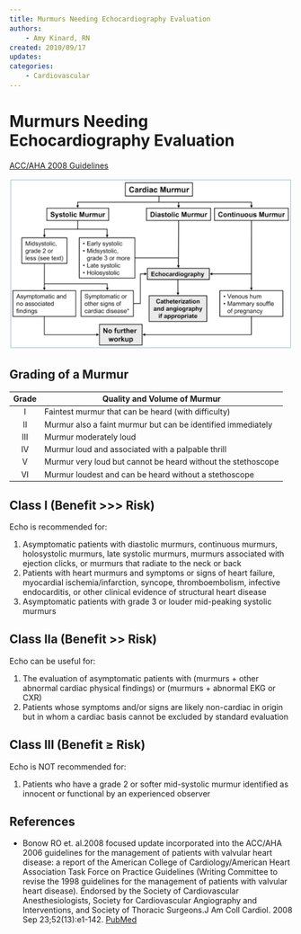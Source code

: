 ```yaml
---
title: Murmurs Needing Echocardiography Evaluation
authors:
    - Amy Kinard, RN
created: 2010/09/17
updates:
categories:
    - Cardiovascular
---
```


# Murmurs Needing Echocardiography Evaluation

[ACC/AHA 2008 Guidelines](http://www.ncbi.nlm.nih.gov/pubmed/?term=18848134)

![Cardiac murmur workup flowchart](image-1.png)

## Grading of a Murmur

| **Grade** | **Quality and Volume of Murmur**                             |
| :-------: | ------------------------------------------------------------ |
|     I     | Faintest murmur that can be heard (with difficulty)          |
|     II    | Murmur also a faint murmur but can be identified immediately |
|    III    | Murmur moderately loud                                       |
|     IV    | Murmur loud and associated with a palpable thrill            |
|     V     | Murmur very loud but cannot be heard without the stethoscope |
|     VI    | Murmur loudest and can be heard without a stethoscope        |

## Class I (Benefit >>> Risk)

Echo is recommended for:

1. Asymptomatic patients with diastolic murmurs, continuous murmurs, holosystolic murmurs, late systolic murmurs, murmurs associated with ejection clicks, or murmurs that radiate to the neck or back
2. Patients with heart murmurs and symptoms or signs of heart failure, myocardial ischemia/infarction, syncope, thromboembolism, infective endocarditis, or other clinical evidence of structural heart disease
3. Asymptomatic patients with grade 3 or louder mid-peaking systolic murmurs

## Class IIa (Benefit >> Risk)

Echo can be useful for:

1. The evaluation of asymptomatic patients with (murmurs + other abnormal cardiac physical findings) or (murmurs + abnormal EKG or CXR)
2. Patients whose symptoms and/or signs are likely non-cardiac in origin but in whom a cardiac basis cannot be excluded by standard evaluation

## Class III (Benefit &ge; Risk)

Echo is NOT recommended for:

1. Patients who have a grade 2 or softer mid-systolic murmur identified as innocent or functional by an experienced observer

## References

- Bonow RO et. al.2008 focused update incorporated into the ACC/AHA 2006 guidelines for the management of patients with valvular heart disease: a report of the American College of Cardiology/American Heart Association Task Force on Practice Guidelines (Writing Committee to revise the 1998 guidelines for the management of patients with valvular heart disease). Endorsed by the Society of Cardiovascular Anesthesiologists, Society for Cardiovascular Angiography and Interventions, and Society of Thoracic Surgeons.J Am Coll Cardiol. 2008 Sep 23;52(13):e1-142. [PubMed](http://www.ncbi.nlm.nih.gov/pubmed/?term=18848134)
